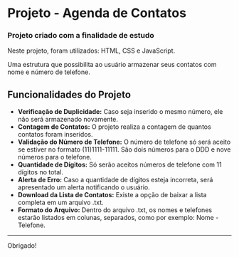 # Projeto - Agenda de Contatos

### Projeto criado com a finalidade de estudo

Neste projeto, foram utilizados: HTML, CSS e JavaScript.

Uma estrutura que possibilita ao usuário armazenar seus contatos com nome e número de telefone.

## Funcionalidades do Projeto

- **Verificação de Duplicidade:** Caso seja inserido o mesmo número, ele não será armazenado novamente.
- **Contagem de Contatos:** O projeto realiza a contagem de quantos contatos foram inseridos.
- **Validação do Número de Telefone:** O número de telefone só será aceito se estiver no formato (11)1111-11111. São dois números para o DDD e nove números para o telefone.
- **Quantidade de Dígitos:** Só serão aceitos números de telefone com 11 dígitos no total.
- **Alerta de Erro:** Caso a quantidade de dígitos esteja incorreta, será apresentado um alerta notificando o usuário.
- **Download da Lista de Contatos:** Existe a opção de baixar a lista completa em um arquivo .txt.
- **Formato do Arquivo:** Dentro do arquivo .txt, os nomes e telefones estarão listados em colunas, separados, como por exemplo: Nome - Telefone.

---

Obrigado!

